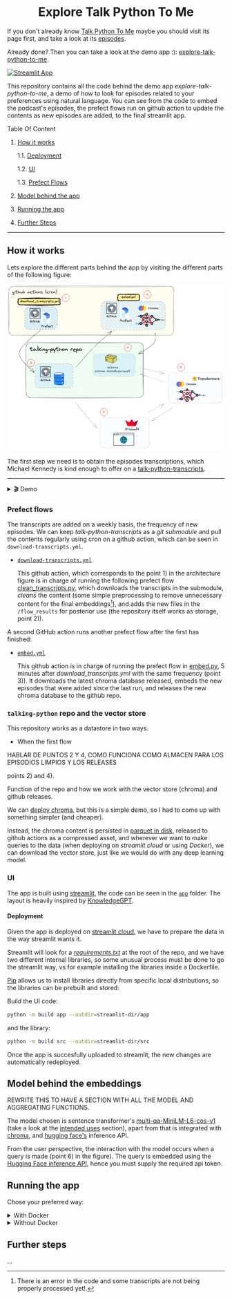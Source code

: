 <h1 align="center">Explore Talk Python To Me</h1>

If you don't already know [Talk Python To Me](https://talkpython.fm/) maybe you should visit its page first, and take a look at its [episodes](https://talkpython.fm/episodes/all).

Already done? Then you can take a look at the demo app :): [explore-talk-python-to-me](https://explore-talk-python-to-me.streamlit.app/).

[![Streamlit App](https://static.streamlit.io/badges/streamlit_badge_black_red.svg)](https://explore-talk-python-to-me.streamlit.app/)

This repository contains all the code behind the demo app *explore-talk-python-to-me*, a demo of how to look for episodes related to your preferences using natural language. You can see from the code to embed the podcast's episodes, the prefect flows run on github action to update the contents as new episodes are added, to the final streamlit app.

Table Of Content

1. [How it works](#how-it-works)

    1.1. [Deployment](#deployment)

    1.2. [UI](#ui)

    1.3. [Prefect Flows](#prefect-flows)

2. [Model behind the app](#model-behind-the-app)
3. [Running the app](#prefect-flows)
4. [Further Steps](#further-steps)

---

## How it works

Lets explore the different parts behind the app by visiting the different parts of the following figure:

![architecture](./assets/arch.png)

The first step we need is to obtain the episodes transcriptions, which Michael Kennedy is kind enough to offer on a [talk-python-transcripts](https://github.com/talkpython/talk-python-transcripts). 

---

<details>
  <summary> 🎬 Demo </summary>
  <hr>

    Video demo

https://user-images.githubusercontent.com/554369/197188237-88d3f7e4-4e5f-40b5-b996-c47b19ee2f49.mov

 </details>

### Prefect flows

The transcripts are added on a weekly basis, the frequency of new episodes. We can keep *talk-python-transcripts* as a *git submodule* and pull the contents regularly using cron on a github action, which can be seen in 
`download-transcripts.yml`.

- [`download-transcripts.yml`](./.github/workflows/download_transcripts.yml)

    This github action, which corresponds to the point 1) in the architecture figure is in charge of running the following prefect flow [clean_transcripts.py](./flows/clean_transcripts.py), which downloads the
    transcripts in the submodule, *cleans* the content (some simple preprocessing to remove unnecessary content for the final embeddings[^1]), and adds the new files in the `/flow_results` for posterior use
    (the repository itself works as storage, point 2)).

A second GitHub action runs another prefect flow after the first has finished:

- [`embed.yml`](./.github/workflows/embed.yml)

    This github action is in charge of running the prefect flow in [embed.py](./flows/embed.py), 5 minutes after *download_transcripts.yml* with the same frequency (point 3)). It downloads the latest chroma database released, embeds the new episodes that were added since the last run, and releases the new chroma database to the github repo.

[^1]: There is an error in the code and some transcripts are not being properly processed yet!.


### `talking-python` repo and the vector store

This repository works as a datastore in two ways.

- When the first flow 

HABLAR DE PUNTOS 2 Y 4, COMO FUNCIONA COMO ALMACEN PARA LOS EPISODIOS LIMPIOS Y LOS RELEASES

points 2) and 4).

Function of the repo and how we work with the vector store (chroma) and github releases.

We can [deploy chroma](https://docs.trychroma.com/deployment), but this is a simple demo, so I had to come up with something simpler (and cheaper). 

Instead, the chroma content is persisted in [parquet in disk](https://docs.trychroma.com/usage-guide#initiating-a-persistent-chroma-client), released to github actions as a compressed asset, and wherever we want to make queries to the data (when deploying on *streamlit cloud* or using *Docker*), we can download the vector store, just like we would do with any deep learning model.

### UI

The app is built using [streamlit](https://streamlit.io/), the code can be seen in the [`app`](./app/) folder. The layout is heavily inspired by [KnowledgeGPT](https://knowledgegpt.streamlit.app/).

#### Deployment

Given the app is deployed on [streamlit cloud](https://streamlit.io/cloud), we have to prepare the data in the way streamlit wants it.

Streamlit will look for a [*requirements.txt*](./requirements.txt) at the root of the repo, and we have two different internal libraries, so some unusual process must be done to go the streamlit way, vs for example installing the libraries inside a Dockerfile.

[Pip](https://pip.pypa.io/en/latest/reference/requirements-file-format/) allows us to install libraries directly from specific local distributions, so the libraries can be prebuilt and stored:

Build the UI code:

```bash
python -m build app --outdir=streamlit-dir/app
``` 

and the library:

```bash
python -m build src --outdir=streamlit-dir/src
``` 

Once the app is succesfully uploaded to streamlit, the new changes are automatically redeployed.

## Model behind the embeddings

REWRITE THIS TO HAVE A SECTION WITH ALL THE MODEL AND AGGREGATING FUNCTIONS.

The model chosen is sentence transformer's [multi-qa-MiniLM-L6-cos-v1](https://huggingface.co/sentence-transformers/multi-qa-MiniLM-L6-cos-v1) (take a look at the [intended uses](https://huggingface.co/sentence-transformers/multi-qa-MiniLM-L6-cos-v1#intended-uses) section), apart from that is integrated with [chroma](https://docs.trychroma.com/embeddings#sentence-transformers), and [hugging face's](https://github.com/chroma-core/chroma/blob/main/chromadb/utils/embedding_functions.py#L140) inference API.

From the user perspective, the interaction with the model occurs when a query is made (point 6) in the figure). The query is embedded using the [Hugging Face inference API](https://huggingface.co/inference-api), hence you must supply the required api token.

## Running the app

Chose your preferred way: 

<details><summary> With Docker </summary><hr>

It can be built using docker directly:

```bash
docker build -t talking-python . && docker run -p 8501:8501 -it talking-python
```

Or if you prefer docker compose:

```bash
docker compose up --build
```

Visit the url that streamlit shows you in the console.

</details>

<details><summary> Without Docker </summary><hr>

```bash
python -c "import talking_python.release as rel; rel.download_release_file(rel.get_release_url(), rel.get_chroma_dir().parent); rel.untar_file(rel.get_chroma_dir().parent / 'chroma.tar.gz')"
```

Without docker, run the following command inside `/app` dir:

```bash
streamlit run app.py
```

Visit the url that streamlit shows you in the console.

</details>


## Further steps

...

